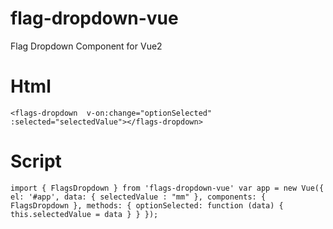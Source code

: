 # flag-dropdown-vue
Flag Dropdown Component for Vue2

# Html
`<flags-dropdown  v-on:change="optionSelected" :selected="selectedValue"></flags-dropdown>`

# Script
`
import { FlagsDropdown } from 'flags-dropdown-vue'
var app = new Vue({
    el: '#app',
    data: {
      selectedValue : "mm"
    },
    components: {
      FlagsDropdown
    },
    methods: {
    	optionSelected: function (data) {
            this.selectedValue = data
      }
    }
});
`


